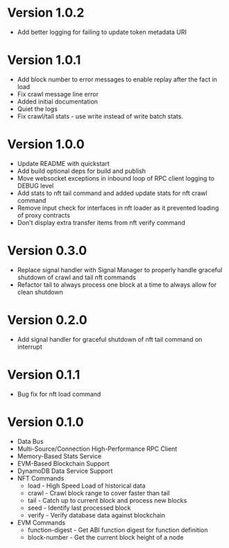 # Version 1.0.2

- Add better logging for failing to update token metadata URI

# Version 1.0.1

- Add block number to error messages to enable replay after the fact in load
- Fix crawl message line error
- Added initial documentation
- Quiet the logs
- Fix crawl/tail stats - use write instead of write batch stats.

# Version 1.0.0

- Update README with quickstart
- Add build optional deps for build and publish
- Move websocket exceptions in inbound loop of RPC client logging to DEBUG level
- Add stats to nft tail command and added update stats for nft crawl command
- Remove input check for interfaces in nft loader as it prevented loading of proxy contracts
- Don't display extra transfer items from nft verify command

# Version 0.3.0

- Replace signal handler with Signal Manager to properly handle graceful shutdown of crawl and tail nft commands
- Refactor tail to always process one block at a time to always allow for clean shutdown

# Version 0.2.0

- Add signal handler for graceful shutdown of nft tail command on interrupt

# Version 0.1.1

- Bug fix for nft load command

# Version 0.1.0

- Data Bus
- Multi-Source/Connection High-Performance RPC Client
- Memory-Based Stats Service
- EVM-Based Blockchain Support
- DynamoDB Data Service Support
- NFT Commands
  - load - High Speed Load of historical data
  - crawl - Crawl block range to cover faster than tail
  - tail - Catch up to current block and process new blocks
  - seed - Identify last processed block
  - verify - Verify database data against blockchain
- EVM Commands
  - function-digest - Get ABI function digest for function definition
  - block-number - Get the current block height of a node
